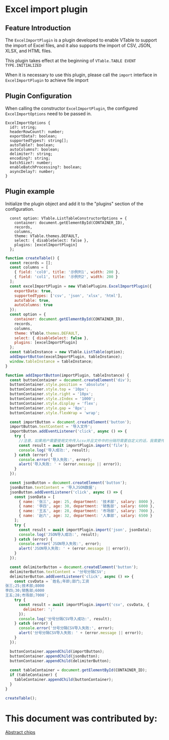 # Excel import plugin

## Feature Introduction

The `ExcelImportPlugin` is a plugin developed to enable VTable to support the import of Excel files, and it also supports the import of CSV, JSON, XLSX, and HTML files.

This plugin takes effect at the beginning of `VTable.TABLE EVENT TYPE.INITIALIZED`

When it is necessary to use this plugin, please call the `import` interface in `ExcelImportPlugin` to achieve file import

## Plugin Configuration

When calling the constructor `ExcelImportPlugin`, the configured `ExcelImportOptions` need to be passed in.

```
ExcelImportOptions {
  id?: string;
  headerRowCount?: number;
  exportData?: boolean;
  supportedTypes?: string[];
  autoTable?: boolean;
  autoColumns?: boolean;
  delimiter?: string;
  encoding?: string;
  batchSize?: number;
  enableBatchProcessing?: boolean;
  asyncDelay?: number;
}
```

## Plugin example

Initialize the plugin object and add it to the "plugins" section of the configuration.
```
  const option: VTable.ListTableConstructorOptions = {
    container: document.getElementById(CONTAINER_ID),
    records,
    columns,
    theme: VTable.themes.DEFAULT,
    select: { disableSelect: false },
    plugins: [excelImportPlugin]
  };
```

```javascript livedemo template=vtable
function createTable() {
  const records = [];
  const columns = [
    { field: 'col0', title: '示例列1', width: 200 },
    { field: 'col1', title: '示例列2', width: 200 }
  ];
  const excelImportPlugin = new VTablePlugins.ExcelImportPlugin({
    exportData: true,
    supportedTypes: ['csv', 'json', 'xlsx', 'html'],
    autoTable: true,
    autoColumns: true
  });
  const option = {
    container: document.getElementById(CONTAINER_ID),
    records,
    columns,
    theme: VTable.themes.DEFAULT,
    select: { disableSelect: false },
    plugins: [excelImportPlugin]
  };
  const tableInstance = new VTable.ListTable(option);
  addImportButton(excelImportPlugin, tableInstance);
  window.tableInstance = tableInstance;
}

function addImportButton(importPlugin, tableInstance) {
  const buttonContainer = document.createElement('div');
  buttonContainer.style.position = 'absolute';
  buttonContainer.style.top = '10px';
  buttonContainer.style.right = '10px';
  buttonContainer.style.zIndex = '1000';
  buttonContainer.style.display = 'flex';
  buttonContainer.style.gap = '8px';
  buttonContainer.style.flexWrap = 'wrap';

  const importButton = document.createElement('button');
  importButton.textContent = '导入文件';
  importButton.addEventListener('click', async () => {
    try {
      //注意，如果用户需要使用文件传入csv并且文件中的分隔符需要自定义的话，我需要传入第二个参数为undefined
      const result = await importPlugin.import('file');
      console.log('导入成功:', result);
    } catch (error) {
      console.error('导入失败:', error);
      alert('导入失败: ' + (error.message || error));
    }
  });

  const jsonButton = document.createElement('button');
  jsonButton.textContent = '导入JSON数据';
  jsonButton.addEventListener('click', async () => {
    const jsonData = [
      { name: '张三', age: 25, department: '技术部', salary: 8000 },
      { name: '李四', age: 30, department: '销售部', salary: 6000 },
      { name: '王五', age: 28, department: '市场部', salary: 7000 },
      { name: '赵六', age: 32, department: '人事部', salary: 6500 }
    ];
    try {
      const result = await importPlugin.import('json', jsonData);
      console.log('JSON导入成功:', result);
    } catch (error) {
      console.error('JSON导入失败:', error);
      alert('JSON导入失败: ' + (error.message || error));
    }
  });

  const delimiterButton = document.createElement('button');
  delimiterButton.textContent = '分号分隔CSV';
  delimiterButton.addEventListener('click', async () => {
    const csvData = `姓名;年龄;部门;工资
张三;25;技术部;8000
李四;30;销售部;6000
王五;28;市场部;7000`;
    try {
      const result = await importPlugin.import('csv', csvData, {
        delimiter: ';'
      });
      console.log('分号分隔CSV导入成功:', result);
    } catch (error) {
      console.error('分号分隔CSV导入失败:', error);
      alert('分号分隔CSV导入失败: ' + (error.message || error));
    }
  });

  buttonContainer.appendChild(importButton);
  buttonContainer.appendChild(jsonButton);
  buttonContainer.appendChild(delimiterButton);
  
  const tableContainer = document.getElementById(CONTAINER_ID);
  if (tableContainer) {
    tableContainer.appendChild(buttonContainer);
  }
}

createTable();
```

# This document was contributed by:

[Abstract chips](https://github.com/Violet2314)